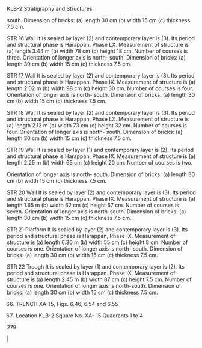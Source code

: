 KLB-2 Stratigraphy and Structures

south. Dimension of bricks: (a)
length 30 cm (b) width 15 cm (c)
thickness 7.5 cm.

STR 16 Wall It is sealed by layer (2) and
contemporary layer is (3). Its
period and structural phase is
Harappan, Phase LX. Measurement
of structure is (a) length 3.44 m
(b) width 78 cm (c) height 18 cm.
Number of courses is three.
Orientation of longer axis is north-
south. Dimension of bricks: (a)
length 30 cm (b) width 15 cm (c)
thickness 7.5 cm.

STR 17 Wall It is sealed by layer (2) and
contemporary layer is (3). Its
period and structural phase is
Harappan. Phase IX. Measurement
of structure is (a) length 2.02 m
(b) width 98 cm (c) height 30 cm.
Number of courses is four.
Orientation of longer axis is north-
south. Dimension of bricks: (a)
length 30 cm (b) width 15 cm (c)
thickness 7.5 cm.

STR 18 Wall It is sealed by layer (2) and
contemporary layer is (3). Its
period and structural phase is
Harappan. Phase LX. Measurement
of structure is (a) length 2.12 m
(b) width 73 cm (c) height 32 cm.
Number of courses is four.
Orientation of longer axis is north-
south. Dimension of bricks: (a)
length 30 cm (b) width 15 cm (c)
thickness 7.5 cm.

STR 19 Wall It is sealed by layer (1) and
contemporary layer is (2). Its
period and structural phase is
Harappan, Phase IX. Measurement
of structure is (a) length 2.25 m
(b) width 65 cm (c) height 20 cm.
Number of courses is two.

Orientation of longer axis is north-
south. Dimension of bricks: (a)
length 30 cm (b) width 15 cm (c)
thickness 7.5 cm.

STR 20 Wall It is sealed by layer
(2) and contemporary layer is
(3). Its period and structural
phase is Harappan, Phase IX.
Measurement of structure is
(a) length 1.65 m (b) width 62
cm (c) height 67 cm. Number
of courses is seven.
Orientation of longer axis is
north-south. Dimension of
bricks: (a) length 30 cm (b)
width 15 cm (c) thickness
7.5 cm.

STR 21 Platform It is sealed by layer (2)
and contemporary layer is (3). Its
period and structural phase is
Harappan, Phase IX. Measurement
of structure is (a) length 6.30 m
(b) width 55 cm (c) height 8 cm.
Number of courses is one.
Orientation of longer axis is north-
south. Dimension of bricks: (a)
length 30 cm (b) width 15 cm (c)
thickness 7.5 cm.

STR 22 Trough It is sealed by layer (1)
and contemporary layer is (2). Its
period and structural phase is
Harappan. Phase IX.
Measurement of structure is (a)
length 2.45 m (b) width 87 cm (c)
height 7.5 cm. Number of courses
is one. Orientation of longer axis
is north-south. Dimension of
bricks: (a) length 30 cm (b) width
15 cm (c) thickness 7.5 cm.

66. TRENCH XA-15, Figs. 6.46, 6.54 and
6.55

1. Location KLB-2   Square No. XA-
15 Quadrants 1 to 4

279

|